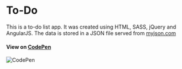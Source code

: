 # To-Do

This is a to-do list app. It was created using HTML, SASS, jQuery and AngularJS. The data is stored in a JSON file served from [myjson.com](http://myjson.com/)

#### View on [CodePen](http://codepen.io/alyssawilliams/full/jbWLmZ)

![CodePen](http://i173.photobucket.com/albums/w68/aswdev/github/todo.jpg)